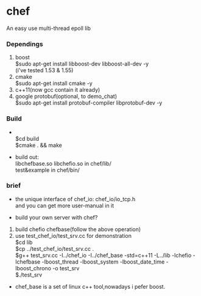 ﻿chef
====
An easy use multi-thread epoll lib

### Dependings
1. boost<br>
  $sudo apt-get install libboost-dev libboost-all-dev -y<br>
  (i've tested 1.53 & 1.55)
2. cmake<br>
  $sudo apt-get install cmake -y
3. c++11(now gcc contain it already)
4. google protobuf(optional, to demo_chat)<br>
  $sudo apt-get install protobuf-compiler libprotobuf-dev -y

### Build
* <br>
  $cd build<br>
  $cmake . && make

* build out:<br>
    libchefbase.so libchefio.so in chef/lib/ <br>
    test&example in chef/bin/

### brief
* the unique interface of chef_io: chef_io/io_tcp.h <br>
 and you can get more user-manual in it

* build your own server with chef? 
 1. build chefio chefbase(follow the above operation)
 2. use test_chef_io/test_srv.cc for demonstration <br>
   $cd lib <br>
   $cp ../test_chef_io/test_srv.cc . <br>
   $g++ test_srv.cc -I../chef_io -I../chef_base -std=c++11 -L../lib -lchefio -lchefbase -lboost_thread -lboost_system -lboost_date_time -lboost_chrono -o test_srv <br>
   $./test_srv 

* chef_base is a set of linux c++ tool,nowadays i pefer boost.

